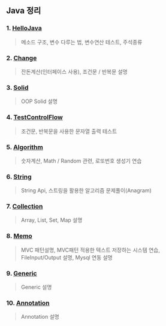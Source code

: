 ## Java 정리

### 1. [HelloJava](https://github.com/mnisdh/Android/tree/master/java/HelloJava)
  > 메소드 구조, 변수 다루는 법, 변수연산 테스트, 주석종류

### 2. [Change](https://github.com/mnisdh/Android/tree/master/java/Change)
  > 잔돈계산(인터페이스 사용), 조건문 / 반복문 설명

### 3. [Solid](https://github.com/mnisdh/Android/tree/master/java/Solid)
  > OOP Solid 설명

### 4. [TestControlFlow](https://github.com/mnisdh/Android/tree/master/java/TestControlFlow)
  > 조건문, 반복문을 사용한 문자열 출력 테스트

### 5. [Algorithm](https://github.com/mnisdh/Android/tree/master/java/Algorithm)
  > 숫자계산, Math / Random 관련, 로또번호 생성기 연습

### 6. [String](https://github.com/mnisdh/Android/tree/master/java/String)
  > String Api, 스트링을 활용한 알고리즘 문제풀이(Anagram)

### 7. [Collection](https://github.com/mnisdh/Android/tree/master/java/Collection)
  > Array, List, Set, Map 설명

### 8. [Memo](https://github.com/mnisdh/Android/tree/master/java/Memo)
  > MVC 패턴설명, MVC패턴 적용한 텍스트 저장하는 시스템 연습, FileInput/Output 설명, Mysql 연동 설명

### 9. [Generic](https://github.com/mnisdh/Android/tree/master/java/Generic)
  > Generic 설명

### 10. [Annotation](https://github.com/mnisdh/Android/tree/master/java/Annotation)
  > Annotation 설명
